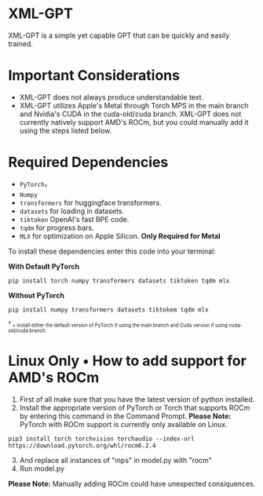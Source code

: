 # XML-GPT

XML-GPT is a simple yet capable GPT that can be quickly and easily trained.

# Important Considerations

-  XML-GPT does not always produce understandable text.
-  XML-GPT utilizes Apple's Metal through Torch MPS in the main branch and Nvidia's CUDA in the cuda-old/cuda branch. XML-GPT does not currently natively support AMD's ROCm, but you could manually add it using the steps listed below.

# Required Dependencies

-   `PyTorch`<sub>†<sub>
-   `Numpy`
-   `transformers` for huggingface transformers.
-   `datasets` for loading in datasets.
-   `tiktoken` OpenAI's fast BPE code.
-   `tqdm` for progress bars.
-   `MLX` for optimization on Apple Silicon. **Only Required for Metal**

To install these dependencies enter this code into your terminal:

**With Default PyTorch**
```
pip install torch numpy transformers datasets tiktoken tqdm mlx
```
**Without PyTorch**
```
pip install numpy transformers datasets tiktokem tqdm mlx
```



<sub>†<sub> = install either the default version of PyTorch if using the main branch and Cuda version if using cuda-old/cuda branch.
# Linux Only • How to add support for AMD's ROCm

1. First of all make sure that you have the latest version of python installed.
2. Install the appropriate version of PyTorch or Torch that supports ROCm by entering this command in the Command Prompt. 
**Please Note:** PyTorch with ROCm support is currently only available on Linux.
```
pip3 install torch torchvision torchaudio --index-url https://download.pytorch.org/whl/rocm6.2.4
```
3. And replace all instances of "mps" in model.py with "rocm"
4. Run model.py

**Please Note:** Manually adding ROCm could have unexpected consiquences.
